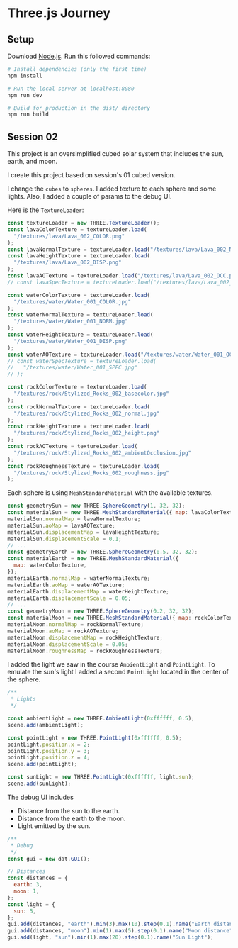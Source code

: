 # Three.js Journey

## Setup

Download [Node.js](https://nodejs.org/en/download/).
Run this followed commands:

```bash
# Install dependencies (only the first time)
npm install

# Run the local server at localhost:8080
npm run dev

# Build for production in the dist/ directory
npm run build
```

## Session 02

This project is an oversimplified cubed solar system that includes the sun, earth, and moon.

I create this project based on session's 01 cubed version.

I change the `cubes` to `spheres`. I added texture to each sphere and some lights.
Also, I added a couple of params to the debug UI.

Here is the `TextureLoader`:

```javascript
const textureLoader = new THREE.TextureLoader();
const lavaColorTexture = textureLoader.load(
  "/textures/lava/Lava_002_COLOR.png"
);
const lavaNormalTexture = textureLoader.load("/textures/lava/Lava_002_NRM.png");
const lavaHeightTexture = textureLoader.load(
  "/textures/lava/Lava_002_DISP.png"
);
const lavaAOTexture = textureLoader.load("/textures/lava/Lava_002_OCC.png");
// const lavaSpecTexture = textureLoader.load("/textures/lava/Lava_002_SPEC.png");

const waterColorTexture = textureLoader.load(
  "/textures/water/Water_001_COLOR.jpg"
);
const waterNormalTexture = textureLoader.load(
  "/textures/water/Water_001_NORM.jpg"
);
const waterHeightTexture = textureLoader.load(
  "/textures/water/Water_001_DISP.png"
);
const waterAOTexture = textureLoader.load("/textures/water/Water_001_OCC.jpg");
// const waterSpecTexture = textureLoader.load(
//   "/textures/water/Water_001_SPEC.jpg"
// );

const rockColorTexture = textureLoader.load(
  "/textures/rock/Stylized_Rocks_002_basecolor.jpg"
);
const rockNormalTexture = textureLoader.load(
  "/textures/rock/Stylized_Rocks_002_normal.jpg"
);
const rockHeightTexture = textureLoader.load(
  "/textures/rock/Stylized_Rocks_002_height.png"
);
const rockAOTexture = textureLoader.load(
  "/textures/rock/Stylized_Rocks_002_ambientOcclusion.jpg"
);
const rockRoughnessTexture = textureLoader.load(
  "/textures/rock/Stylized_Rocks_002_roughness.jpg"
);
```

Each sphere is using `MeshStandardMaterial` with the available textures.

```javascript
const geometrySun = new THREE.SphereGeometry(1, 32, 32);
const materialSun = new THREE.MeshStandardMaterial({ map: lavaColorTexture });
materialSun.normalMap = lavaNormalTexture;
materialSun.aoMap = lavaAOTexture;
materialSun.displacementMap = lavaHeightTexture;
materialSun.displacementScale = 0.1;
// ...
const geometryEarth = new THREE.SphereGeometry(0.5, 32, 32);
const materialEarth = new THREE.MeshStandardMaterial({
  map: waterColorTexture,
});
materialEarth.normalMap = waterNormalTexture;
materialEarth.aoMap = waterAOTexture;
materialEarth.displacementMap = waterHeightTexture;
materialEarth.displacementScale = 0.05;
// ...
const geometryMoon = new THREE.SphereGeometry(0.2, 32, 32);
const materialMoon = new THREE.MeshStandardMaterial({ map: rockColorTexture });
materialMoon.normalMap = rockNormalTexture;
materialMoon.aoMap = rockAOTexture;
materialMoon.displacementMap = rockHeightTexture;
materialMoon.displacementScale = 0.05;
materialMoon.roughnessMap = rockRoughnessTexture;
```

I added the light we saw in the course `AmbientLight` and `PointLight`. To emulate the sun's light I added a second `PointLight` located in the center of the sphere.

```javascript
/**
 * Lights
 */

const ambientLight = new THREE.AmbientLight(0xffffff, 0.5);
scene.add(ambientLight);

const pointLight = new THREE.PointLight(0xffffff, 0.5);
pointLight.position.x = 2;
pointLight.position.y = 3;
pointLight.position.z = 4;
scene.add(pointLight);

const sunLight = new THREE.PointLight(0xffffff, light.sun);
scene.add(sunLight);
```

The debug UI includes

- Distance from the sun to the earth.
- Distance from the earth to the moon.
- Light emitted by the sun.

```javascript
/**
 * Debug
 */
const gui = new dat.GUI();

// Distances
const distances = {
  earth: 3,
  moon: 1,
};
const light = {
  sun: 5,
};
gui.add(distances, "earth").min(3).max(10).step(0.1).name("Earth distance");
gui.add(distances, "moon").min(1).max(5).step(0.1).name("Moon distance");
gui.add(light, "sun").min(1).max(20).step(0.1).name("Sun Light");
```

